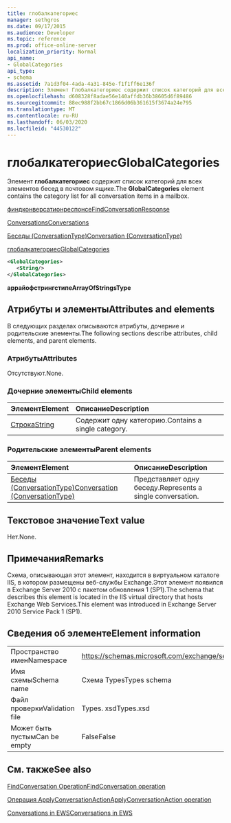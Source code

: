 ```yaml
---
title: глобалкатегориес
manager: sethgros
ms.date: 09/17/2015
ms.audience: Developer
ms.topic: reference
ms.prod: office-online-server
localization_priority: Normal
api_name:
- GlobalCategories
api_type:
- schema
ms.assetid: 7a1d3f04-4ada-4a31-845e-f1f1ff6e136f
description: Элемент Глобалкатегориес содержит список категорий для всех элементов бесед в почтовом ящике.
ms.openlocfilehash: d608328f8adae56e140affdb36b38605d6f89486
ms.sourcegitcommit: 88ec988f2bb67c1866d06b361615f3674a24e795
ms.translationtype: MT
ms.contentlocale: ru-RU
ms.lasthandoff: 06/03/2020
ms.locfileid: "44530122"
---
```

# <a name="globalcategories"></a><span data-ttu-id="97db1-103">глобалкатегориес</span><span class="sxs-lookup"><span data-stu-id="97db1-103">GlobalCategories</span></span>

<span data-ttu-id="97db1-104">Элемент **глобалкатегориес** содержит список категорий для всех элементов бесед в почтовом ящике.</span><span class="sxs-lookup"><span data-stu-id="97db1-104">The **GlobalCategories** element contains the category list for all conversation items in a mailbox.</span></span> 
  
[<span data-ttu-id="97db1-105">финдконверсатионреспонсе</span><span class="sxs-lookup"><span data-stu-id="97db1-105">FindConversationResponse</span></span>](findconversationresponse.md)
  
[<span data-ttu-id="97db1-106">Conversations</span><span class="sxs-lookup"><span data-stu-id="97db1-106">Conversations</span></span>](conversations-ex15websvcsotherref.md)
  
[<span data-ttu-id="97db1-107">Беседы (ConversationType)</span><span class="sxs-lookup"><span data-stu-id="97db1-107">Conversation (ConversationType)</span></span>](conversation-conversationtype.md)
  
[<span data-ttu-id="97db1-108">глобалкатегориес</span><span class="sxs-lookup"><span data-stu-id="97db1-108">GlobalCategories</span></span>](globalcategories.md)
  
```XML
<GlobalCategories>
   <String/>
</GlobalCategories>
```

 <span data-ttu-id="97db1-109">**аррайофстрингстипе**</span><span class="sxs-lookup"><span data-stu-id="97db1-109">**ArrayOfStringsType**</span></span>
## <a name="attributes-and-elements"></a><span data-ttu-id="97db1-110">Атрибуты и элементы</span><span class="sxs-lookup"><span data-stu-id="97db1-110">Attributes and elements</span></span>

<span data-ttu-id="97db1-111">В следующих разделах описываются атрибуты, дочерние и родительские элементы.</span><span class="sxs-lookup"><span data-stu-id="97db1-111">The following sections describe attributes, child elements, and parent elements.</span></span>
  
### <a name="attributes"></a><span data-ttu-id="97db1-112">Атрибуты</span><span class="sxs-lookup"><span data-stu-id="97db1-112">Attributes</span></span>

<span data-ttu-id="97db1-113">Отсутствуют.</span><span class="sxs-lookup"><span data-stu-id="97db1-113">None.</span></span>
  
### <a name="child-elements"></a><span data-ttu-id="97db1-114">Дочерние элементы</span><span class="sxs-lookup"><span data-stu-id="97db1-114">Child elements</span></span>

|<span data-ttu-id="97db1-115">**Элемент**</span><span class="sxs-lookup"><span data-stu-id="97db1-115">**Element**</span></span>|<span data-ttu-id="97db1-116">**Описание**</span><span class="sxs-lookup"><span data-stu-id="97db1-116">**Description**</span></span>|
|:-----|:-----|
|[<span data-ttu-id="97db1-117">Строка</span><span class="sxs-lookup"><span data-stu-id="97db1-117">String</span></span>](string.md) <br/> |<span data-ttu-id="97db1-118">Содержит одну категорию.</span><span class="sxs-lookup"><span data-stu-id="97db1-118">Contains a single category.</span></span>  <br/> |
   
### <a name="parent-elements"></a><span data-ttu-id="97db1-119">Родительские элементы</span><span class="sxs-lookup"><span data-stu-id="97db1-119">Parent elements</span></span>

|<span data-ttu-id="97db1-120">**Элемент**</span><span class="sxs-lookup"><span data-stu-id="97db1-120">**Element**</span></span>|<span data-ttu-id="97db1-121">**Описание**</span><span class="sxs-lookup"><span data-stu-id="97db1-121">**Description**</span></span>|
|:-----|:-----|
|[<span data-ttu-id="97db1-122">Беседы (ConversationType)</span><span class="sxs-lookup"><span data-stu-id="97db1-122">Conversation (ConversationType)</span></span>](conversation-conversationtype.md) <br/> |<span data-ttu-id="97db1-123">Представляет одну беседу.</span><span class="sxs-lookup"><span data-stu-id="97db1-123">Represents a single conversation.</span></span>  <br/> |
   
## <a name="text-value"></a><span data-ttu-id="97db1-124">Текстовое значение</span><span class="sxs-lookup"><span data-stu-id="97db1-124">Text value</span></span>

<span data-ttu-id="97db1-125">Нет.</span><span class="sxs-lookup"><span data-stu-id="97db1-125">None.</span></span>
  
## <a name="remarks"></a><span data-ttu-id="97db1-126">Примечания</span><span class="sxs-lookup"><span data-stu-id="97db1-126">Remarks</span></span>

<span data-ttu-id="97db1-127">Схема, описывающая этот элемент, находится в виртуальном каталоге IIS, в котором размещены веб-службы Exchange.Этот элемент появился в Exchange Server 2010 с пакетом обновления 1 (SP1).</span><span class="sxs-lookup"><span data-stu-id="97db1-127">The schema that describes this element is located in the IIS virtual directory that hosts Exchange Web Services.This element was introduced in Exchange Server 2010 Service Pack 1 (SP1).</span></span>
  
## <a name="element-information"></a><span data-ttu-id="97db1-128">Сведения об элементе</span><span class="sxs-lookup"><span data-stu-id="97db1-128">Element information</span></span>

|||
|:-----|:-----|
|<span data-ttu-id="97db1-129">Пространство имен</span><span class="sxs-lookup"><span data-stu-id="97db1-129">Namespace</span></span>  <br/> |https://schemas.microsoft.com/exchange/services/2006/types  <br/> |
|<span data-ttu-id="97db1-130">Имя схемы</span><span class="sxs-lookup"><span data-stu-id="97db1-130">Schema name</span></span>  <br/> |<span data-ttu-id="97db1-131">Схема Types</span><span class="sxs-lookup"><span data-stu-id="97db1-131">Types schema</span></span>  <br/> |
|<span data-ttu-id="97db1-132">Файл проверки</span><span class="sxs-lookup"><span data-stu-id="97db1-132">Validation file</span></span>  <br/> |<span data-ttu-id="97db1-133">Types. xsd</span><span class="sxs-lookup"><span data-stu-id="97db1-133">Types.xsd</span></span>  <br/> |
|<span data-ttu-id="97db1-134">Может быть пустым</span><span class="sxs-lookup"><span data-stu-id="97db1-134">Can be empty</span></span>  <br/> |<span data-ttu-id="97db1-135">False</span><span class="sxs-lookup"><span data-stu-id="97db1-135">False</span></span>  <br/> |
   
## <a name="see-also"></a><span data-ttu-id="97db1-136">См. также</span><span class="sxs-lookup"><span data-stu-id="97db1-136">See also</span></span>



[<span data-ttu-id="97db1-137">FindConversation Operation</span><span class="sxs-lookup"><span data-stu-id="97db1-137">FindConversation operation</span></span>](findconversation-operation.md)
  
[<span data-ttu-id="97db1-138">Операция ApplyConversationAction</span><span class="sxs-lookup"><span data-stu-id="97db1-138">ApplyConversationAction operation</span></span>](applyconversationaction-operation.md)


[<span data-ttu-id="97db1-139">Conversations in EWS</span><span class="sxs-lookup"><span data-stu-id="97db1-139">Conversations in EWS</span></span>](https://msdn.microsoft.com/library/91e64629-db6c-4c94-9dcb-d386232e8467%28Office.15%29.aspx)

